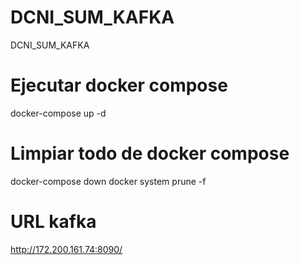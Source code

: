# DCNI_SUM_KAFKA
DCNI_SUM_KAFKA

# Ejecutar docker compose
docker-compose up -d

# Limpiar todo de docker compose
docker-compose down
docker system prune -f

# URL kafka
http://172.200.161.74:8090/